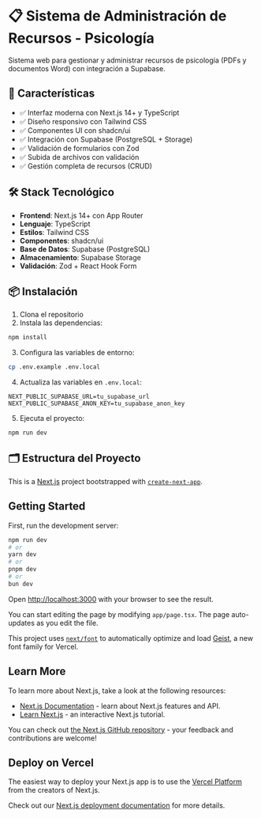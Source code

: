 # 📋 Sistema de Administración de Recursos - Psicología

Sistema web para gestionar y administrar recursos de psicología (PDFs y documentos Word) con integración a Supabase.

## 🚀 Características

- ✅ Interfaz moderna con Next.js 14+ y TypeScript
- ✅ Diseño responsivo con Tailwind CSS
- ✅ Componentes UI con shadcn/ui
- ✅ Integración con Supabase (PostgreSQL + Storage)
- ✅ Validación de formularios con Zod
- ✅ Subida de archivos con validación
- ✅ Gestión completa de recursos (CRUD)

## 🛠️ Stack Tecnológico

- **Frontend**: Next.js 14+ con App Router
- **Lenguaje**: TypeScript
- **Estilos**: Tailwind CSS
- **Componentes**: shadcn/ui
- **Base de Datos**: Supabase (PostgreSQL)
- **Almacenamiento**: Supabase Storage
- **Validación**: Zod + React Hook Form

## 📦 Instalación

1. Clona el repositorio
2. Instala las dependencias:
```bash
npm install
```

3. Configura las variables de entorno:
```bash
cp .env.example .env.local
```

4. Actualiza las variables en `.env.local`:
```env
NEXT_PUBLIC_SUPABASE_URL=tu_supabase_url
NEXT_PUBLIC_SUPABASE_ANON_KEY=tu_supabase_anon_key
```

5. Ejecuta el proyecto:
```bash
npm run dev
```

## 🗂️ Estructura del Proyecto

This is a [Next.js](https://nextjs.org) project bootstrapped with [`create-next-app`](https://nextjs.org/docs/app/api-reference/cli/create-next-app).

## Getting Started

First, run the development server:

```bash
npm run dev
# or
yarn dev
# or
pnpm dev
# or
bun dev
```

Open [http://localhost:3000](http://localhost:3000) with your browser to see the result.

You can start editing the page by modifying `app/page.tsx`. The page auto-updates as you edit the file.

This project uses [`next/font`](https://nextjs.org/docs/app/building-your-application/optimizing/fonts) to automatically optimize and load [Geist](https://vercel.com/font), a new font family for Vercel.

## Learn More

To learn more about Next.js, take a look at the following resources:

- [Next.js Documentation](https://nextjs.org/docs) - learn about Next.js features and API.
- [Learn Next.js](https://nextjs.org/learn) - an interactive Next.js tutorial.

You can check out [the Next.js GitHub repository](https://github.com/vercel/next.js) - your feedback and contributions are welcome!

## Deploy on Vercel

The easiest way to deploy your Next.js app is to use the [Vercel Platform](https://vercel.com/new?utm_medium=default-template&filter=next.js&utm_source=create-next-app&utm_campaign=create-next-app-readme) from the creators of Next.js.

Check out our [Next.js deployment documentation](https://nextjs.org/docs/app/building-your-application/deploying) for more details.
